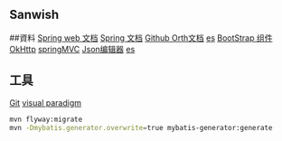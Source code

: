 ## Sanwish

##資料
[Spring web 文档](https://spring.io/guides/gs/serving-web-content/)
[Spring 文档](https://spring.io/guides)
[Github Orth文档](https://developer.github.com/apps/building-oauth-apps/creating-an-oauth-app/)
[es](https://elasticsearch.cn/explore)
[BootStrap 组件](https://v3.bootcss.com/components/#navbar)
[OkHttp](https://square.github.io/okhttp/)
[springMVC](https://docs.spring.io/spring/docs/5.0.3.RELEASE/spring-framework-reference/web.html#mvc-handlermapping-interceptor)
[Json编辑器](http://jsoneditoronline.org/)
[es](https://elasticsearch.cn/explore)
[]()
[]()
## 工具
[Git](http://git-scm.com/download)
[visual paradigm](http://www.visual-paradigm.com)
```bash
mvn flyway:migrate
mvn -Dmybatis.generator.overwrite=true mybatis-generator:generate
